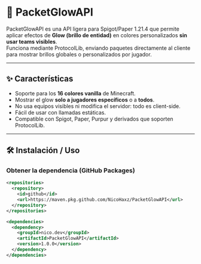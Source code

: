 # 🌈 PacketGlowAPI

PacketGlowAPI es una API ligera para Spigot/Paper 1.21.4 que permite aplicar efectos de **Glow (brillo de entidad)** en colores personalizados **sin usar teams visibles**.  
Funciona mediante ProtocolLib, enviando paquetes directamente al cliente para mostrar brillos globales o personalizados por jugador.

---

## ✨ Características

- Soporte para los **16 colores vanilla** de Minecraft.  
- Mostrar el glow **solo a jugadores específicos** o a **todos**.  
- No usa equipos visibles ni modifica el servidor: todo es client-side.  
- Fácil de usar con llamadas estáticas.  
- Compatible con Spigot, Paper, Purpur y derivados que soporten ProtocolLib.

---

## 🛠️ Instalación / Uso

### Obtener la dependencia (GitHub Packages)

```xml
<repositories>
  <repository>
    <id>github</id>
    <url>https://maven.pkg.github.com/NicoHaxz/PacketGlowAPI</url>
  </repository>
</repositories>

<dependencies>
  <dependency>
    <groupId>nico.dev</groupId>
    <artifactId>PacketGlowAPI</artifactId>
    <version>1.0.0</version>
  </dependency>
</dependencies>
